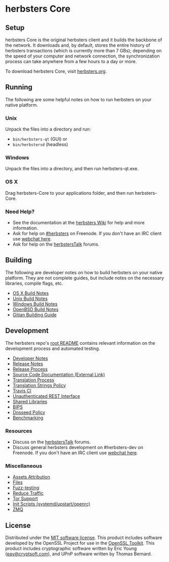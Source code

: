 herbsters Core
=============

Setup
---------------------
herbsters Core is the original herbsters client and it builds the backbone of the network. It downloads and, by default, stores the entire history of herbsters transactions (which is currently more than 7 GBs); depending on the speed of your computer and network connection, the synchronization process can take anywhere from a few hours to a day or more.

To download herbsters Core, visit [herbsters.org](https://herbsters.org).

Running
---------------------
The following are some helpful notes on how to run herbsters on your native platform.

### Unix

Unpack the files into a directory and run:

- `bin/herbsters-qt` (GUI) or
- `bin/herbstersd` (headless)

### Windows

Unpack the files into a directory, and then run herbsters-qt.exe.

### OS X

Drag herbsters-Core to your applications folder, and then run herbsters-Core.

### Need Help?

* See the documentation at the [herbsters Wiki](https://herbsters.info/)
for help and more information.
* Ask for help on [#herbsters](http://webchat.freenode.net?channels=herbsters) on Freenode. If you don't have an IRC client use [webchat here](http://webchat.freenode.net?channels=herbsters).
* Ask for help on the [herbstersTalk](https://herbsterstalk.io/) forums.

Building
---------------------
The following are developer notes on how to build herbsters on your native platform. They are not complete guides, but include notes on the necessary libraries, compile flags, etc.

- [OS X Build Notes](build-osx.md)
- [Unix Build Notes](build-unix.md)
- [Windows Build Notes](build-windows.md)
- [OpenBSD Build Notes](build-openbsd.md)
- [Gitian Building Guide](gitian-building.md)

Development
---------------------
The herbsters repo's [root README](/README.md) contains relevant information on the development process and automated testing.

- [Developer Notes](developer-notes.md)
- [Release Notes](release-notes.md)
- [Release Process](release-process.md)
- [Source Code Documentation (External Link)](https://dev.visucore.com/herbsters/doxygen/)
- [Translation Process](translation_process.md)
- [Translation Strings Policy](translation_strings_policy.md)
- [Travis CI](travis-ci.md)
- [Unauthenticated REST Interface](REST-interface.md)
- [Shared Libraries](shared-libraries.md)
- [BIPS](bips.md)
- [Dnsseed Policy](dnsseed-policy.md)
- [Benchmarking](benchmarking.md)

### Resources
* Discuss on the [herbstersTalk](https://herbsterstalk.io/) forums.
* Discuss general herbsters development on #herbsters-dev on Freenode. If you don't have an IRC client use [webchat here](http://webchat.freenode.net/?channels=herbsters-dev).

### Miscellaneous
- [Assets Attribution](assets-attribution.md)
- [Files](files.md)
- [Fuzz-testing](fuzzing.md)
- [Reduce Traffic](reduce-traffic.md)
- [Tor Support](tor.md)
- [Init Scripts (systemd/upstart/openrc)](init.md)
- [ZMQ](zmq.md)

License
---------------------
Distributed under the [MIT software license](/COPYING).
This product includes software developed by the OpenSSL Project for use in the [OpenSSL Toolkit](https://www.openssl.org/). This product includes
cryptographic software written by Eric Young ([eay@cryptsoft.com](mailto:eay@cryptsoft.com)), and UPnP software written by Thomas Bernard.
